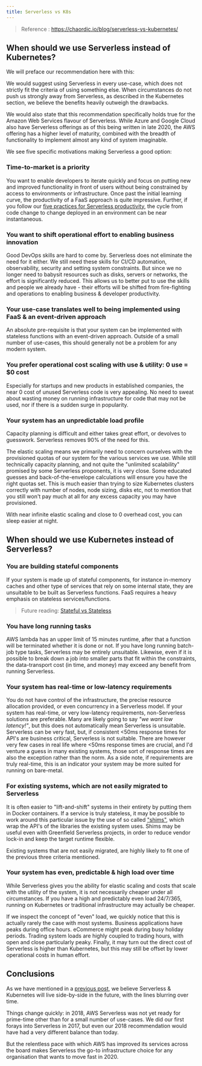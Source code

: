```yaml
---
title: Serverless vs K8s
---
```


> Reference : https://chaordic.io/blog/serverless-vs-kubernetes/

## When should we use Serverless instead of Kubernetes?

We will preface our recommendation here with this:

We would suggest using Serverless in every use-case, which does not strictly fit the criteria of using something else. When circumstances do not push us strongly away from Serverless, as described in the Kubernetes section, we believe the benefits heavily outweigh the drawbacks.

We would also state that this recommendation specifically holds true for the Amazon Web Services flavour of Serverless. While Azure and Google Cloud also have Serverless offerings as of this being written in late 2020, the AWS offering has a higher level of maturity, combined with the breadth of functionality to implement almost any kind of system imaginable.

We see five specific motivations making Serverless a good option:

### Time-to-market is a priority

You want to enable developers to iterate quickly and focus on putting new and improved functionality in front of users without being constrained by access to environments or infrastructure. Once past the initial learning curve, the productivity of a FaaS approach is quite impressive. Further, if you follow our [five practices for Serverless productivity](https://chaordic.io/blog/serverless-distributed-system-productivity/), the cycle from code change to change deployed in an environment can be near instantaneous.

### You want to shift operational effort to enabling business innovation

Good DevOps skills are hard to come by. Serverless does not eliminate the need for it either. We still need these skills for CI/CD automation, observability, security and setting system constraints. But since we no longer need to babysit resources such as disks, servers or networks, the effort is significantly reduced. This allows us to better put to use the skills and people we already have - their efforts will be shifted from fire-fighting and operations to enabling business & developer productivity.

### Your use-case translates well to being implemented using FaaS & an event-driven approach

An absolute pre-requisite is that your system can be implemented with stateless functions with an event-driven approach. Outside of a small number of use-cases, this should generally not be a problem for any modern system.

### You prefer operational cost scaling with use & utility: 0 use = $0 cost

Especially for startups and new products in established companies, the near 0 cost of unused Serverless code is very appealing. No need to sweat about wasting money on running infrastructure for code that may not be used, nor if there is a sudden surge in popularity.

### Your system has an unpredictable load profile

Capacity planning is difficult and either takes great effort, or devolves to guesswork. Serverless removes 90% of the need for this.

The elastic scaling means we primarily need to concern ourselves with the provisioned quotas of our system for the various services we use. While still technically capacity planning, and not quite the "unlimited scalability" promised by some Serverless proponents, it is very close. Some educated guesses and back-of-the-envelope calculations will ensure you have the right quotas set. This is much easier than trying to size Kubernetes clusters correctly with number of nodes, node sizing, disks etc, not to mention that you still won't pay much at all for any excess capacity you may have provisioned.

With near infinite elastic scaling and close to 0 overhead cost, you can sleep easier at night.

## When should we use Kubernetes instead of Serverless?

### You are building stateful components

If your system is made up of stateful components, for instance in-memory caches and other type of services that rely on some internal state, they are unsuitable to be built as Serverless functions. FaaS requires a heavy emphasis on stateless services/functions.

> Future reading: [Stateful vs Stateless](/tech-concepts/stateful-vs-stateless)

### You have long running tasks

AWS lambda has an upper limit of 15 minutes runtime, after that a function will be terminated whether it is done or not. If you have long running batch-job type tasks, Serverless may be entirely unsuitable. Likewise, even if it is possible to break down a job into smaller parts that fit within the constraints, the data-transport cost (in time, and money) may exceed any benefit from running Serverless.

### Your system has real-time or low-latency requirements

You do not have control of the infrastructure, the precise resource allocation provided, or even concurrency in a Serverless model. If your system has real-time, or very low-latency requirements, non-Serverless solutions are preferable. Many are likely going to say *"we want low latency!"*, but this does not automatically mean Serverless is unsuitable. Serverless can be very fast, but, if consistent <50ms response times for API's are business critical, Serverless is not suitable. There are however very few cases in real life where <50ms response times are crucial, and I'd venture a guess in many existing systems, those sort of response times are also the exception rather than the norm. As a side note, if requirements are truly real-time, this is an indicator your system may be more suited for running on bare-metal.

### For existing systems, which are not easily migrated to Serverless

It is often easier to "lift-and-shift" systems in their entirety by putting them in Docker containers. If a service is truly stateless, it may be possible to work around this particular issue by the use of so called ["shims"](https://en.wikipedia.org/wiki/Shim_(computing)), which wrap the API's of the libraries the existing system uses. Shims may be useful even with Greenfield Serverless projects, in order to reduce vendor lock-in and keep the target runtime flexible.

Existing systems that are not easily migrated, are highly likely to fit one of the previous three criteria mentioned.

### Your system has even, predictable & high load over time

While Serverless gives you the ability for elastic scaling and costs that scale with the utility of the system, it is not necessarily cheaper under all circumstances. If you have a high and predictably even load 24/7/365, running on Kubernetes or traditional infrastructure may actually be cheaper.

If we inspect the concept of "even" load, we quickly notice that this is actually rarely the case with most systems. Business applications have peaks during office hours. eCommerce might peak during busy holiday periods. Trading system loads are highly coupled to trading hours, with open and close particularly peaky. Finally, it may turn out the direct cost of Serverless is higher than Kubernetes, but this may still be offset by lower operational costs in human effort.


## Conclusions

As we have mentioned in a [previous post](https://chaordic.io/blog/from-punch-cards-to-serverless/), we believe Serverless & Kubernetes will live side-by-side in the future, with the lines blurring over time.

Things change quickly: in 2018, AWS Serverless was not yet ready for prime-time other than for a small number of use-cases. We did our first forays into Serverless in 2017, but even our 2018 recommendation would have had a very different balance than today.

But the relentless pace with which AWS has improved its services across the board makes Serverless the go-to infrastructure choice for any organisation that wants to move fast in 2020.